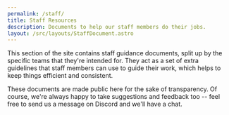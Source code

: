```yaml
---
permalink: /staff/
title: Staff Resources
description: Documents to help our staff members do their jobs.
layout: /src/layouts/StaffDocument.astro
---
```


This section of the site contains staff guidance documents, split up by the specific teams that they're intended for.
They act as a set of extra guidelines that staff members can use to guide their work, which helps to keep things
efficient and consistent.

These documents are made public here for the sake of transparency. Of course, we're always happy to take suggestions
and feedback too -- feel free to send us a message on Discord and we'll have a chat.
